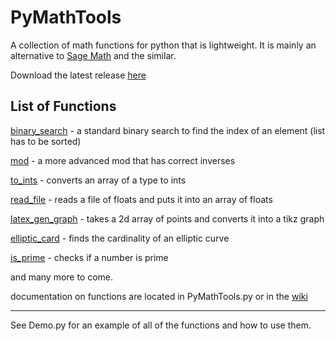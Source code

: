 # PyMathTools
A collection of math functions for python that is lightweight. It is mainly an alternative to [Sage Math](http://www.sagemath.org/) and the similar.

Download the latest release [here](https://github.com/iblacksand/PyMathTools/releases)

## List of Functions

[binary_search](https://github.com/iblacksand/PyMathTools/wiki/binary_search) - a standard binary search to find the index of an element (list has to be sorted)


[mod](https://github.com/iblacksand/PyMathTools/wiki/mod) - a more advanced mod that has correct inverses

[to_ints](https://github.com/iblacksand/PyMathTools/wiki/to_ints) - converts an array of a type to ints

[read_file](https://github.com/iblacksand/PyMathTools/wiki/read_file) - reads a file of floats and puts it into an array of floats

[latex_gen_graph](https://github.com/iblacksand/PyMathTools/wiki/latex_gen_graph) - takes a 2d array of points and converts it into a tikz graph

[elliptic_card](https://github.com/iblacksand/PyMathTools/wiki/elliptic_card) - finds the cardinality of an elliptic curve

[is_prime](https://github.com/iblacksand/PyMathTools/wiki/is_prime) - checks if a number is prime

and many more to come.

documentation on functions are located in PyMathTools.py or in the [wiki](https://github.com/iblacksand/PyMathTools/wiki)


---
See Demo.py for an example of all of the functions and how to use them.
